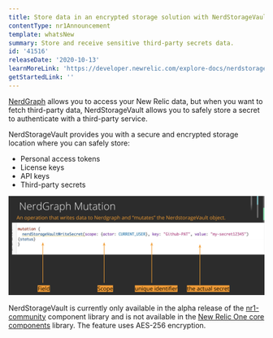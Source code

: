 ```yaml
---
title: Store data in an encrypted storage solution with NerdStorageVault
contentType: nr1Announcement
template: whatsNew
summary: Store and receive sensitive third-party secrets data.
id: '41516'
releaseDate: '2020-10-13'
learnMoreLink: 'https://developer.newrelic.com/explore-docs/nerdstoragevault'
getStartedLink: ''
---
```


[NerdGraph](https://developer.newrelic.com/collect-data/get-started-nerdgraph-api-explorer) allows you to access your New Relic data, but when you want to fetch third-party data, NerdStorageVault allows you to safely store a secret to authenticate with a third-party service.

NerdStorageVault provides you with a secure and encrypted storage location where you can safely store:

* Personal access tokens
* License keys
* API keys
* Third-party secrets

![break down of NerdGraph mutation](./images/nerdgraph-mutation.png "nerdgraph-mutation.png")

NerdStorageVault is currently only available in the alpha release of the [nr1-community](https://www.npmjs.com/package/@newrelic/nr1-community/v/1.3.0-alpha.5) component library and is not available in the [New Relic One core components](https://developer.newrelic.com/explore-docs/intro-to-sdk) library. The feature uses AES-256 encryption.
